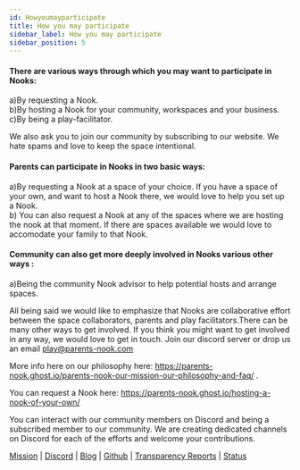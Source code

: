 ```yaml
---
id: Howyoumayparticipate
title: How you may participate
sidebar_label: How you may participate
sidebar_position: 5
---
```



#### There are various ways through which you may want to participate in Nooks:

a)By requesting a Nook.  
b)By hosting a Nook for your community, workspaces and your business.  
c)By being a play-facilitator.  

We also ask you to join our community by subscribing to our website. We hate spams and love to keep the space intentional.

#### Parents can participate in Nooks in two basic ways:  

a)By requesting a Nook at a space of your choice. If you have a space of your own, and want to host a Nook there, we would love to help you set up a Nook.  
b) You can also request a Nook at any of the spaces where we are hosting the nook at that moment. If there are spaces available we would love to accomodate your family to that Nook.  


#### Community can also get more deeply involved in Nooks various other ways :  
a)Being the community Nook advisor to help potential hosts and arrange spaces.


  All being said we would like to emphasize that Nooks are collaborative effort between the space collaborators, parents and play facilitators.There can be many other ways to get involved. If you think you might want to get involved in any way, we would love to get in touch. Join our discord server or drop us an email play@parents-nook.com

More info here on our philosophy here: https://parents-nook.ghost.io/parents-nook-our-mission-our-philosophy-and-faq/ . 

You can request a Nook here: https://parents-nook.ghost.io/hosting-a-nook-of-your-own/


You can interact with our community members on Discord and being a subscribed member to our community. We are creating dedicated channels on Discord for each of the efforts and welcome your contributions. 


<p><a href="https://writings.flashbots.net/writings/frontrunning-mev-crisis" target="_blank" rel="noopener noreferrer">Mission</a> | <a href="https://discord.gg/7hvTycdNcK" target="_blank" rel="noopener noreferrer">Discord</a> | <a href="https://writings.flashbots.net" target="_blank" rel="noopener noreferrer">Blog</a> | <a href="https://github.com/flashbots/pm" target="_blank" rel="noopener noreferrer">Github</a> | <a href="https://writings.flashbots.net/writings/tags/transparency-report" target="_blank" rel="noopener noreferrer">Transparency Reports</a> | <a href="https://status.flashbots.net" target="_blank" rel="noopener noreferrer">Status</a></p>
